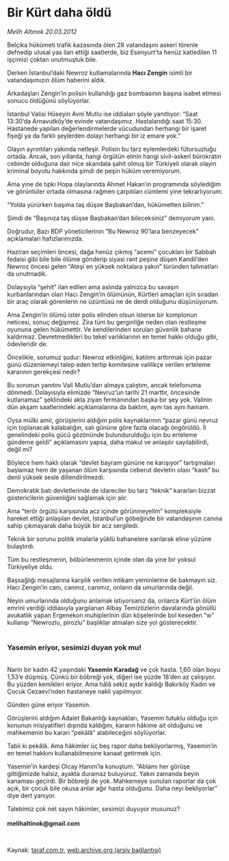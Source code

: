 # Bir Kürt daha öldü

*Melih Altınok 20.03.2012*

<div class="yazi"><p>Belçika hükümeti trafik kazasında ölen 28 vatandaşını askerî törenle defnedip ulusal yas ilan ettiği saatlerde, biz Esenyurt’ta henüz katledilen 11 işçimizi çoktan unutmuştuk bile. </p>
<p>Derken İstanbul’daki Newroz kutlamalarında <b>Hacı Zengin</b> isimli bir vatandaşımızın ölüm haberini aldık.</p>
<p>Arkadaşları Zengin’in polisin kullandığı gaz bombasının başına isabet etmesi sonucu öldüğünü söylüyorlar. </p>
<p>İstanbul Valisi Hüseyin Avni Mutlu ise iddiaları şöyle yanıtlıyor: “Saat 13:30’da Arnavutköy’de evinde vatandaşımız. Hastalandığı saat 15:30. Hastanede yapılan değerlendirmelerde vücudundan herhangi bir işaret fişeği ya da farklı şeylerden dolayı herhangi bir iz emare yok.” </p>
<p>Olayın ayrıntıları yakında netleşir. Polisin bu tarz eylemlerdeki fütursuzluğu ortada. Ancak, son yıllarda, hangi örgütün elinin hangi sivil-askerî bürokratın cebinde olduğuna dair nice skandala şahit olmuş bir Türkiyeli olarak olayın kriminal boyutu hakkında şimdi de peşin hüküm veremiyorum. </p>
<p>Ama yine de tıpkı Hopa olaylarında Ahmet Hakan’ın programında söylediğim ve görüntüler ortada olmasına rağmen çarpıtılan cümlemi yine tekrarlıyorum:</p>
<p>“Yolda yürürken başıma taş düşse Başbakan’dan, hükümetten bilirim.”</p>
<p>Şimdi de “Başınıza taş düşse Başbakan’dan bileceksiniz” demiyorum yani.</p>
<p>Doğrudur, Bazı BDP yöneticilerinin “Bu Newroz 90’lara benzeyecek” açıklamaları hafızlarımızda. </p>
<p>Haziran seçimleri öncesi, dağa henüz çıkmış “acemi” çocukları bir Sabbah fedaisi gibi bile bile ölüme gönderip siyasi rant peşine düşen Kandil’den Newroz öncesi gelen “Ateşi en yüksek noktalara yakın” türünden talimatları da unutmadık. </p>
<p>Dolaysıyla “şehit” ilan edilen ama aslında yalnızca bu savaşın kurbanlarından olan Hacı Zengin’in ölümünün, Kürtleri amaçları için sıradan bir araç olarak görenlerin ne üzüntüsü ne de derdi olduğunu düşünüyorum. </p>
<p>Ama Zengin’in ölümü ister polis elinden olsun isterse bir komplonun neticesi, sonuç değişmez. Zira tüm bu gerginliğe neden olan restleşme oyununa gelen hükümettir. Ve kendilerinden sorulan güvenlik bahane kaldırmaz. Devretmedikleri bu tekel varlıklarının en temel hakkı olduğu gibi, ödevleridir de.</p>
<p>Öncelikle, sorumuz şudur: Newroz etkinliğini, katılımı arttırmak için pazar günü düzenlemeyi talep eden tertip komitesine valilikçe verilen erteleme kararının gerekçesi nedir?</p>
<p>Bu sorunun yanıtını Vali Mutlu’dan almaya çalıştım, ancak telefonuma dönmedi. Dolayısıyla elimizde “Nevruz’un tarihi 21 marttır, öncesinde kutlanamaz” şeklindeki akla ziyan fermanından başka bir şey yok. Valinin dün akşam saatlerindeki açıklamalarına da baktım, aynı tas aynı hamam.</p>
<p>Oysa mülki amir, görüşlerini aldığım polis kaynaklarının “pazar günü nevruz için toplanacak kalabalığın, salı gününe göre fazla olacağı öngörüldü. İl genelindeki polis gücü gözönünde bulundurulduğu için bu erteleme gündeme geldi” açıklamasını yapsa, daha makul ve anlaşılır sayılabilirdi, değil mi? </p>
<p>Böylece hem haklı olarak “devlet bayram gününe ne karışıyor” tartışmaları başlamaz hem de yaşanan ölüm karşısında ceberut devletin olası “kastı” bu denli yüksek sesle dillendirilmezdi. </p>
<p>Demokratik batı devletlerinde de idareciler bu tarz “teknik” kararları bizzat göstericilerin güvenliğini sağlamak için alır. </p>
<p>Ama “terör örgütü karşısında acz içinde görünmeyelim” kompleksiyle hareket ettiği anlaşılan devlet, İstanbul’un göbeğinde bir vatandaşının canına sahip çıkmayarak daha büyük bir acz sergiledi.</p>
<p>Teknik bir sorunu politik imalarla yüklü bahanelere sarılarak eline yüzüne bulaştırdı.</p>
<p>Tüm bu restleşmenin, böbürlenmenin içinde olan da yine bir yoksul Türkiyeliye oldu.</p>
<p>Başsağlığı mesajlarına karşılık verilen intikam yeminlerine de bakmayın siz. Hacı Zengin’in canı, canınız, canımız, onların da umurlarında değil. </p>
<p>Neyin umurlarında olduğunu anlamak istiyorsanız da, onlarca Kürt’ün ölüm emrini verdiği iddiasıyla yargılanan Albay Temizözlerin davalarında gönüllü avukatlık yapan Ergenekon muhiplerinin dün köşelerinde bol keseden “w” kullanıp “Newrozlu, pirozlu” başlıklar atmaları size yol gösterecektir.<br/><br/></p>
<h3>Yasemin eriyor, sesimizi duyan yok mu!</h3>
<p><b><br/></b>Narin bir kadın 42 yaşındaki <b>Yasemin Karadağ</b> ve çok hasta. 1,60 olan boyu 1,53’e düşmüş. Çünkü bir böbreği yok, diğeri ise yüzde 18’den az çalışıyor. Bu yüzden kemikleri eriyor. Ama hâlâ sekiz aydır kaldığı Bakırköy Kadın ve Çocuk Cezaevi’nden hastaneye nakli yapılmıyor.</p>
<p>Günden güne eriyor Yasemin. </p>
<p>Görüşlerini aldığım Adalet Bakanlığı kaynakları, Yasemin tutuklu olduğu için konunun inisiyatifleri dışında kaldığını, kararın hâkime ait olduğunu ve mahkemenin bu kararı “pekâlâ” alabileceğini söylüyorlar.</p>
<p>Tabii ki pekâlâ. Ama hâkimler üç beş rapor daha bekliyorlarmış, Yasemin’in en temel hakkını kullanabilmesine kanaat getirmek için.</p>
<p>Yasemin’in kardeşi Olcay Hanım’la konuştum. “Ablamı her görüşe gittiğimizde halsiz, ayakta duramaz buluyoruz. Yakın zamanda beyin kanaması geçirdi. Bir böbreği de yok. Mahkemeye sunulan raporlar da çok açık, bir çocuk bile okusa anlar ağır hasta olduğunu. Daha neyi bekliyorlar” diye dert yanıyor.</p>
<p>Talebimiz çok net sayın hâkimler, sesimizi duyuyor musunuz?<br/><br/><b>melihaltinok@gmail.com</b></p>
<p><b> </b></p>
</div>

Kaynak: [taraf.com.tr](http://www.taraf.com.tr/melih-altinok/makale-bir-kurt-daha-oldu.htm), [web.archive.org (arşiv bağlantısı)](http://web.archive.org/web/20130912232037/http://www.taraf.com.tr/melih-altinok/makale-bir-kurt-daha-oldu.htm)
